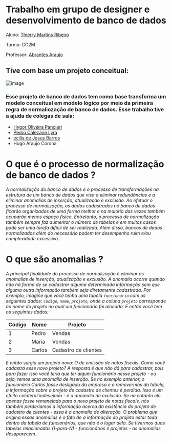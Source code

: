 # Trabalho em grupo de designer e desenvolvimento de banco de dados

Aluno: [Thierry Martins Ribeiro](https://github.com/Ribeirotmr)



Turma: CC2M



Professor: [Abrantes Araujo](https://github.com/abrantesasf)

## Tive com base um projeto conceitual: 
 ![image](https://user-images.githubusercontent.com/103537027/174203914-d4b17636-51a5-4481-8848-7468cbeb5902.png)


### Esse projeto de banco de dados tem como base transforma um modelo conceitual em modelo lógico por meio da primeira regra de normaliozação de banco de dados. Esse trabalho tive a ajuda de colegas de sala:

- [Hygor Oliveira Pancieri](https://github.com/HPancieri)
- [Pedro Calezane Lyra](https://github.com/PedroLyra22)
- [ecilia de Jesus Barros](https://github.com/CissaJB)
- Hugo Araujo Corona

# O que é o processo de normalização de banco de dados ? 

*A normalização do banco de dados é o processo de transformações na estrutura de um banco de dados que visa a eliminar redundâncias e a eliminar anomalias de inserção, atualização e exclusão. Ao efetuar o processo de normalização, os dados cadastrados no banco de dados ficarão organizados de uma forma melhor e na maioria das vezes também ocuparão menos espaço físico. Entretanto, o processo de normalização também sempre faz aumentar o número de tabelas e em muitos casos pode ser uma tarefa difícil de ser realizada. Além disso, bancos de dados normalizados além do necessário podem ter desempenho ruim e/ou complexidade excessiva.*


# O que são anomalias ? 

*A principal finalidade do processo de normalização é eliminar as anomalias de inserção, atualização e exclusão. A anomalia ocorre quando não há forma de se cadastrar alguma determinada informação sem que alguma outra informação também seja diretamente cadastrada. Por exemplo, imagine que você tenha uma tabela `funcionário` com os seguintes dados: `codigo`, `nome`, `projeto`, onde a coluna `projeto` corresponde ao nome do projeto no qual um funcionário foi alocado. E então você tem os seguintes dados:*

|       Código        |  Nome               | Projeto       |
| ------------------- | ------------------- | ------------- |
|        1            |     Pedro           |    Vendas     |
|        2            |     Maria           |   Vendas      |
|        3            |     Carlos          |  Cadastro de clientes|

*E então surgiu um projeto novo: O de emissão de notas fiscais. Como você cadastra esse novo projeto? A resposta é que não dá para cadastrar, pois para fazer isso você teria que ter algum funcionário nesse projeto - ou seja, temos uma anomalia de inserção. Se no exemplo anterior, o funcionário Carlos fosse desligado da empresa e o removermos da tabela, a informação sobre o projeto de cadastro de clientes é perdida. Isso é um efeito colateral indesejado - é a anomalia de exclusão. Se no entanto ele apenas fosse remanejado para o novo projeto de notas fiscais, nós também perderíamos a informação acerca da existência do projeto de cadastro de clientes - essa é a anomalia de alteração. O problema que origina essas anomalias é o fato de a informação do projeto estar toda dentro da tabela de funcionários, que não é o lugar dela. Se tivermos duas tabelas relacionadas (1-para-N) - funcionários e projetos - as anomalias desaparecem.*










